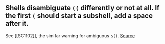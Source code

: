 ## Shells disambiguate `((` differently or not at all. If the first `(` should start a subshell, add a space after it.

See [[SC1102]], the similar warning for ambiguous `$((`.
[Source](https://github.com/koalaman/shellcheck/wiki/SC1105)

